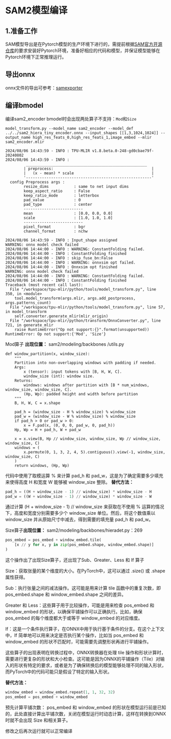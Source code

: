 # SAM2模型编译

## 1.准备工作
SAM模型导出是在Pytorch模型的生产环境下进行的，需提前根据[​SAM官方开源仓库](https://github.com/facebookresearch/segment-anything-2)的要求安装好Pytorch环境，准备好相应的代码和模型，并保证模型能够在Pytorch环境下正常推理运行。

## 导出onnx
onnx文件的导出可参考：[samexporter](https://github.com/vietanhdev/samexporter.git)
## 编译bmodel
编译sam2_encoder bmodel时会出现两处算子不支持：`Mod`和`Size`

`model_transform.py --model_name sam2_encoder --model_def ../../sam2_hiera_tiny_encoder.onnx --input_shapes [[1,3,1024,1024]] --output_name high_res_feats_0,high_res_feats_1,image_embed --mlir sam2_encoder.mlir`

```
2024/08/06 14:43:59 - INFO : TPU-MLIR v1.8.beta.0-248-gd0cbae79f-20240802
2024/08/06 14:43:59 - INFO :
         _____________________________________________________
        | preprocess:                                           |
        |   (x - mean) * scale                                  |
        '-------------------------------------------------------'
  config Preprocess args :
        resize_dims           : same to net input dims
        keep_aspect_ratio     : False
        keep_ratio_mode       : letterbox
        pad_value             : 0
        pad_type              : center
        --------------------------
        mean                  : [0.0, 0.0, 0.0]
        scale                 : [1.0, 1.0, 1.0]
        --------------------------
        pixel_format          : bgr
        channel_format        : nchw

2024/08/06 14:43:59 - INFO : Input_shape assigned
WARNING: onnx model check failed
2024/08/06 14:44:00 - INFO : WARNING: ConstantFolding failed.
2024/08/06 14:44:00 - INFO : ConstantFolding finished
2024/08/06 14:44:00 - INFO : skip_fuse_bn:False
2024/08/06 14:44:00 - INFO : WARNING: onnxsim opt failed.
2024/08/06 14:44:00 - INFO : Onnxsim opt finished
WARNING: onnx model check failed
2024/08/06 14:44:00 - INFO : WARNING: ConstantFolding failed.
2024/08/06 14:44:00 - INFO : ConstantFolding finished
Traceback (most recent call last):
  File "/workspace/tpu-mlir/python/tools/model_transform.py", line 350, in <module>
    tool.model_transform(args.mlir, args.add_postprocess, args.patterns_count)
  File "/workspace/tpu-mlir/python/tools/model_transform.py", line 57, in model_transform
    self.converter.generate_mlir(mlir_origin)
  File "/workspace/tpu-mlir/python/transform/OnnxConverter.py", line 721, in generate_mlir
    raise RuntimeError("Op not support:{}".format(unsupported))
RuntimeError: Op not support:{'Mod', 'Size'}
```
 Mod算子
**出现位置：** sam2/modeling/backbones
/utils.py
```
def window_partition(x, window_size):
    """
    Partition into non-overlapping windows with padding if needed.
    Args:
        x (tensor): input tokens with [B, H, W, C].
        window_size (int): window size.
    Returns:
        windows: windows after partition with [B * num_windows, window_size, window_size, C].
        (Hp, Wp): padded height and width before partition
    """
    B, H, W, C = x.shape

    pad_h = (window_size - H % window_size) % window_size
    pad_w = (window_size - W % window_size) % window_size
    if pad_h > 0 or pad_w > 0:
        x = F.pad(x, (0, 0, 0, pad_w, 0, pad_h))
    Hp, Wp = H + pad_h, W + pad_w

    x = x.view(B, Hp // window_size, window_size, Wp // window_size, window_size, C)
    windows = (
        x.permute(0, 1, 3, 2, 4, 5).contiguous().view(-1, window_size, window_size, C)
    )
    return windows, (Hp, Wp)
```

代码中使用了取模运算 % 来计算 pad_h 和 pad_w，这是为了确定需要多少填充来使得高度 H 和宽度 W 能够被 window_size 整除。
**替代方法：**
```python     
pad_h = ((H + window_size - 1) // window_size) * window_size - H
pad_w = ((W + window_size - 1) // window_size) * window_size - W
```
通过计算 (H + window_size - 1) // window_size 来获取在不使用 % 运算的情况下，高度和宽度分别需要多少个 window_size 单位。然后，将这个数值乘以 window_size 并从原始尺寸中减去，得到需要的填充量 pad_h 和 pad_w。

Size算子**出现位置：** sam2/modeling/backbones/hieradet.py：269
```python
pos_embed = pos_embed + window_embed.tile(
    [x // y for x, y in zip(pos_embed.shape, window_embed.shape)]
)
```
这个操作出了出现Size算子，还出现了Sub、Greater、Less 和 If 算子

Size：获取张量的某个维度的大小。在PyTorch中，这可以通过 .size() 或 .shape 属性获得。

Sub：执行张量之间的减法操作。这可能是用来计算 tile 函数中的重复次数，即 pos_embed.shape 和 window_embed.shape 之间的差异。

Greater 和 Less：这些算子用于比较操作，可能是用来检查 pos_embed 和 window_embed 的形状，以确保平铺操作可以正确执行。比如，确保 pos_embed 的每个维度都大于或等于 window_embed 的对应维度。

If：这是一个条件执行算子，在ONNX中用于执行基于条件的分支。在这个上下文中，If 简单地可以用来决定是否执行某个操作，比如当 pos_embed 和 window_embed 的形状不匹配时，可能需要先调整形状再进行平铺操作。

这些算子的出现表明在转换过程中，ONNX转换器在处理 tile 操作和形状计算时，需要进行更复杂的形状和大小检查。这可能是因为ONNX的平铺操作（Tile）对输入的形状有特定的要求，或者是为了确保转换后的模型能够处理不同的输入形状，而PyTorch中的代码可能只是假设了特定的输入形状。

**替代方法：**
```python
window_embed = window_embed.repeat(1, 1, 32, 32)
pos_embed = pos_embed + window_embed
```
预先计算平铺次数： pos_embed 和 window_embed 的形状在模型运行前是已知的，此处直接计算出平铺次数，关闭在模型运行时动态计算，这样在转换到ONNX时就不会出现 Size 和相关算子。

修改之后再次运行就可以正常编译

